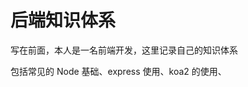 # 后端知识体系



写在前面，本人是一名前端开发，这里记录自己的知识体系

包括常见的 Node 基础、express 使用、koa2 的使用、



























